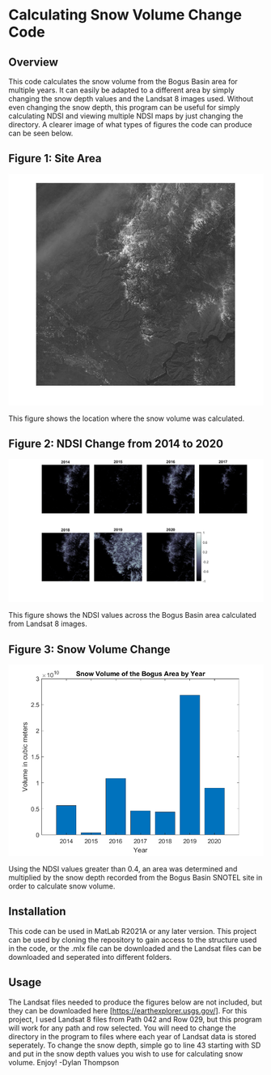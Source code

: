 # Calculating Snow Volume Change Code
## Overview
This code calculates the snow volume from the Bogus Basin area for multiple years. It can easily be adapted to a different area by simply changing the snow depth values and the Landsat 8 images used. Without even changing the snow depth, this program can be useful for simply calculating NDSI and viewing multiple NDSI maps by just changing the directory. A clearer image of what types of figures the code can produce can be seen below. 
## Figure 1: Site Area
![Map](Figures/Map.jpg)

This figure shows the location where the snow volume was calculated. 
## Figure 2: NDSI Change from 2014 to 2020
![NDSIMap](Figures/NDSIMap.png)

This figure shows the NDSI values across the Bogus Basin area calculated from Landsat 8 images. 
## Figure 3: Snow Volume Change
![Volume](Figures/Volume.png)

Using the NDSI values greater than 0.4, an area was determined and multiplied by the snow depth recorded from the Bogus Basin SNOTEL site in order to calculate snow volume. 
## Installation
This code can be used in MatLab R2021A or any later version. This project can be used by cloning the repository to gain access to the structure used in the code, or the .mlx file can be downloaded and the Landsat files can be downloaded and seperated into different folders. 
## Usage 
The Landsat files needed to produce the figures below are not included, but they can be downloaded here [https://earthexplorer.usgs.gov/]. For this project, I used Landsat 8 files from Path 042 and Row 029, but this program will work for any path and row selected. You will need to change the directory in the program to files where each year of Landsat data is stored seperately. To change the snow depth, simple go to line 43 starting with SD and put in the snow depth values you wish to use for calculating snow volume. Enjoy!
-Dylan Thompson
